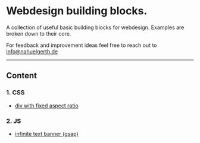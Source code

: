 # Webdesign building blocks.

A collection of useful basic building blocks for webdesign.
Examples are broken down to their core.

For feedback and improvement ideas feel free to reach out to [info@nahuelgerth.de](mailto:info@nahuelgerth.de)

---

## Content

### 1. CSS

- [div with fixed aspect ratio](fixed-aspect-ratio/)

### 2. JS

- [infinite text banner (gsap)](infinite-text-banner/)